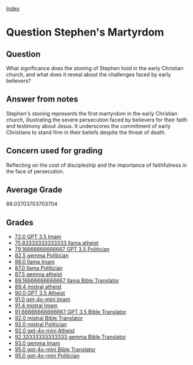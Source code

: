 
[Index](../../index.md)
# Question Stephen's Martyrdom
## Question
What significance does the stoning of Stephen hold in the early Christian church, and what does it reveal about the challenges faced by early believers?

## Answer from notes
Stephen's stoning represents the first martyrdom in the early Christian church, illustrating the severe persecution faced by believers for their faith and testimony about Jesus. It underscores the commitment of early Christians to stand firm in their beliefs despite the threat of death.

## Concern used for grading
Reflecting on the cost of discipleship and the importance of faithfulness in the face of persecution.

## Average Grade
88.03703703703704

## Grades
 * [72.0 GPT 3.5 Imam](../answers/GPT_3.5_Imam/Stephen_s_Martyrdom.md)
 * [75.83333333333333 llama atheist](../answers/llama_atheist/Stephen_s_Martyrdom.md)
 * [79.16666666666667 GPT 3.5 Politician](../answers/GPT_3.5_Politician/Stephen_s_Martyrdom.md)
 * [82.5 gemma Politician](../answers/gemma_Politician/Stephen_s_Martyrdom.md)
 * [86.0 llama Imam](../answers/llama_Imam/Stephen_s_Martyrdom.md)
 * [87.0 llama Politician](../answers/llama_Politician/Stephen_s_Martyrdom.md)
 * [87.5 gemma atheist](../answers/gemma_atheist/Stephen_s_Martyrdom.md)
 * [89.16666666666667 llama Bible Translator](../answers/llama_Bible_Translator/Stephen_s_Martyrdom.md)
 * [89.4 mistral atheist](../answers/mistral_atheist/Stephen_s_Martyrdom.md)
 * [90.0 GPT 3.5 Atheist](../answers/GPT_3.5_Atheist/Stephen_s_Martyrdom.md)
 * [91.0 gpt-4o-mini Imam](../answers/gpt-4o-mini_Imam/Stephen_s_Martyrdom.md)
 * [91.4 mistral Imam](../answers/mistral_Imam/Stephen_s_Martyrdom.md)
 * [91.66666666666667 GPT 3.5 Bible Translator](../answers/GPT_3.5_Bible_Translator/Stephen_s_Martyrdom.md)
 * [92.0 mistral Bible Translator](../answers/mistral_Bible_Translator/Stephen_s_Martyrdom.md)
 * [92.0 mistral Politician](../answers/mistral_Politician/Stephen_s_Martyrdom.md)
 * [92.0 gpt-4o-mini Atheist](../answers/gpt-4o-mini_Atheist/Stephen_s_Martyrdom.md)
 * [92.33333333333333 gemma Bible Translator](../answers/gemma_Bible_Translator/Stephen_s_Martyrdom.md)
 * [93.0 gemma Imam](../answers/gemma_Imam/Stephen_s_Martyrdom.md)
 * [95.0 gpt-4o-mini Bible Translator](../answers/gpt-4o-mini_Bible_Translator/Stephen_s_Martyrdom.md)
 * [95.0 gpt-4o-mini Politician](../answers/gpt-4o-mini_Politician/Stephen_s_Martyrdom.md)
